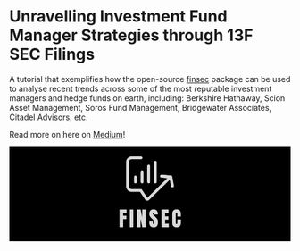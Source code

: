 # Unravelling Investment Fund Manager Strategies through 13F SEC Filings
A tutorial that exemplifies how the open-source [finsec](https://github.com/git-shogg/finsec) package can be used to analyse recent trends across some of the most reputable investment managers and hedge funds on earth, including: Berkshire Hathaway, Scion Asset Management, Soros Fund Management, Bridgewater Associates, Citadel Advisors, etc.

Read more on here on [Medium](https://medium.com/@stephen.hogg.sh/unravelling-investment-fund-manager-strategies-through-13f-sec-filings-38dc030cf4c6)!

![finsec_logo](assets/finsec_logo.png)
